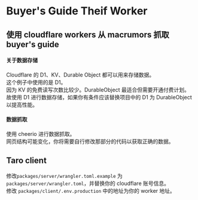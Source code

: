 # Buyer's Guide Theif Worker

## 使用 cloudflare workers 从 macrumors 抓取 buyer's guide

#### 关于数据存储

Cloudflare 的 D1、KV、Durable Object 都可以用来存储数据。  
这个例子中使用的是 D1。  
因为 KV 的免费读写次数比较少。DurableObject 最适合但需要开通付费计划。  
故使用 D1 进行数据存储，如果你有条件应该替换项目中的 D1 为 DurableObject 以提高性能。

#### 数据抓取

使用 cheerio 进行数据抓取。  
网页结构可能变化，你将需要自行修改那部分的代码以获取正确的数据。

## Taro client

修改`packages/server/wrangler.toml.example` 为 `packages/server/wrangler.toml`，并替换你的 cloudflare 账号信息。  
修改 `packages/client/.env.production` 中的地址为你的 worker 地址。
